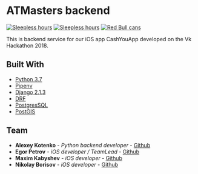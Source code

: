 # ATMasters backend
[![Sleepless hours](https://img.shields.io/badge/hodgie%20code%20level-normal-yellow.svg)](https://vk.com/wall-103600381_1413)
[![Sleepless hours](https://img.shields.io/badge/sleepless%20hours-42-green.svg)](https://vk.com/wall-103600381_1413)
[![Red Bull cans](https://img.shields.io/badge/Red%20Bull%20cans-12-red.svg)](https://pp.userapi.com/c848524/v848524962/b8097/b1m2mSraQJ4.jpg)

This is backend service for our iOS app CashYouApp developed on the Vk Hackathon 2018.

## Built With

* [Python 3.7](https://www.python.org/downloads/release/python-370/)
* [Pipenv](https://github.com/pypa/pipenv)
* [Django 2.1.3](https://www.djangoproject.com/)
* [DRF](https://www.django-rest-framework.org)
* [PostgresSQL](https://www.postgresql.org/)
* [PostGIS](https://postgis.net/)

## Team

* **Alexey Kotenko** - *Python backend developer* - [Github](https://github.com/k0t3n)
* **Egor Petrov** - *iOS developer / TeamLead* - [Github](https://github.com/Barbatosso)
* **Maxim Kabyshev** - *iOS developer* - [Github](https://github.com/kabyshev)
* **Nikolay Borisov** - *iOS developer* - [Github](https://github.com/casper6479)


